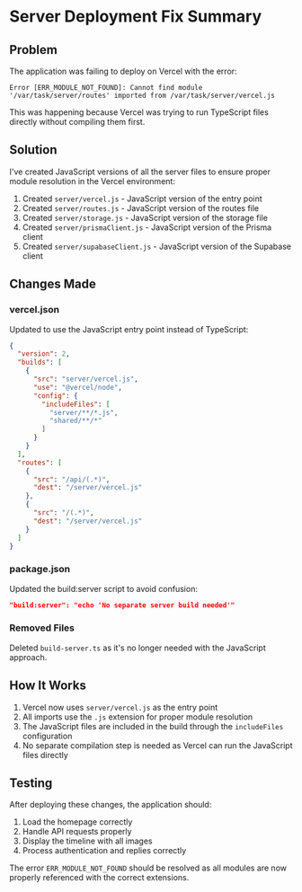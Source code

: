 # Server Deployment Fix Summary

## Problem
The application was failing to deploy on Vercel with the error:
```
Error [ERR_MODULE_NOT_FOUND]: Cannot find module '/var/task/server/routes' imported from /var/task/server/vercel.js
```

This was happening because Vercel was trying to run TypeScript files directly without compiling them first.

## Solution
I've created JavaScript versions of all the server files to ensure proper module resolution in the Vercel environment:

1. Created `server/vercel.js` - JavaScript version of the entry point
2. Created `server/routes.js` - JavaScript version of the routes file
3. Created `server/storage.js` - JavaScript version of the storage file
4. Created `server/prismaClient.js` - JavaScript version of the Prisma client
5. Created `server/supabaseClient.js` - JavaScript version of the Supabase client

## Changes Made

### vercel.json
Updated to use the JavaScript entry point instead of TypeScript:
```json
{
  "version": 2,
  "builds": [
    {
      "src": "server/vercel.js",
      "use": "@vercel/node",
      "config": {
        "includeFiles": [
          "server/**/*.js",
          "shared/**/*"
        ]
      }
    }
  ],
  "routes": [
    {
      "src": "/api/(.*)",
      "dest": "/server/vercel.js"
    },
    {
      "src": "/(.*)",
      "dest": "/server/vercel.js"
    }
  ]
}
```

### package.json
Updated the build:server script to avoid confusion:
```json
"build:server": "echo 'No separate server build needed'"
```

### Removed Files
Deleted `build-server.ts` as it's no longer needed with the JavaScript approach.

## How It Works
1. Vercel now uses `server/vercel.js` as the entry point
2. All imports use the `.js` extension for proper module resolution
3. The JavaScript files are included in the build through the `includeFiles` configuration
4. No separate compilation step is needed as Vercel can run the JavaScript files directly

## Testing
After deploying these changes, the application should:
1. Load the homepage correctly
2. Handle API requests properly
3. Display the timeline with all images
4. Process authentication and replies correctly

The error `ERR_MODULE_NOT_FOUND` should be resolved as all modules are now properly referenced with the correct extensions.